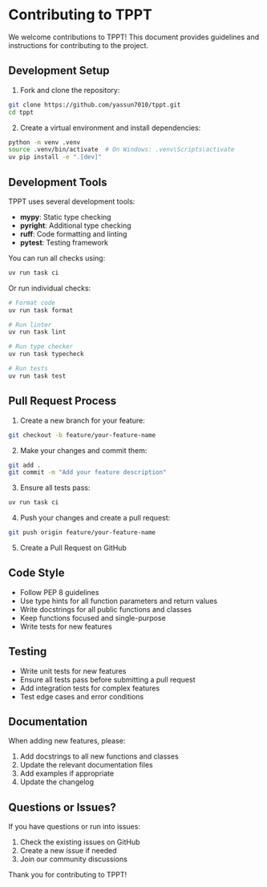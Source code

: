 # Contributing to TPPT

We welcome contributions to TPPT! This document provides guidelines and instructions for contributing to the project.

## Development Setup

1. Fork and clone the repository:
```bash
git clone https://github.com/yassun7010/tppt.git
cd tppt
```

2. Create a virtual environment and install dependencies:
```bash
python -m venv .venv
source .venv/bin/activate  # On Windows: .venv\Scripts\activate
uv pip install -e ".[dev]"
```

## Development Tools

TPPT uses several development tools:

- **mypy**: Static type checking
- **pyright**: Additional type checking
- **ruff**: Code formatting and linting
- **pytest**: Testing framework

You can run all checks using:

```bash
uv run task ci
```

Or run individual checks:

```bash
# Format code
uv run task format

# Run linter
uv run task lint

# Run type checker
uv run task typecheck

# Run tests
uv run task test
```

## Pull Request Process

1. Create a new branch for your feature:
```bash
git checkout -b feature/your-feature-name
```

2. Make your changes and commit them:
```bash
git add .
git commit -m "Add your feature description"
```

3. Ensure all tests pass:
```bash
uv run task ci
```

4. Push your changes and create a pull request:
```bash
git push origin feature/your-feature-name
```

5. Create a Pull Request on GitHub

## Code Style

- Follow PEP 8 guidelines
- Use type hints for all function parameters and return values
- Write docstrings for all public functions and classes
- Keep functions focused and single-purpose
- Write tests for new features

## Testing

- Write unit tests for new features
- Ensure all tests pass before submitting a pull request
- Add integration tests for complex features
- Test edge cases and error conditions

## Documentation

When adding new features, please:

1. Add docstrings to all new functions and classes
2. Update the relevant documentation files
3. Add examples if appropriate
4. Update the changelog

## Questions or Issues?

If you have questions or run into issues:

1. Check the existing issues on GitHub
2. Create a new issue if needed
3. Join our community discussions

Thank you for contributing to TPPT! 